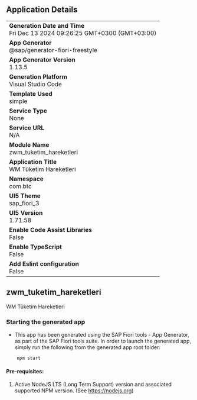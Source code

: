 ## Application Details
|               |
| ------------- |
|**Generation Date and Time**<br>Fri Dec 13 2024 09:26:25 GMT+0300 (GMT+03:00)|
|**App Generator**<br>@sap/generator-fiori-freestyle|
|**App Generator Version**<br>1.13.5|
|**Generation Platform**<br>Visual Studio Code|
|**Template Used**<br>simple|
|**Service Type**<br>None|
|**Service URL**<br>N/A
|**Module Name**<br>zwm_tuketim_hareketleri|
|**Application Title**<br>WM Tüketim Hareketleri|
|**Namespace**<br>com.btc|
|**UI5 Theme**<br>sap_fiori_3|
|**UI5 Version**<br>1.71.58|
|**Enable Code Assist Libraries**<br>False|
|**Enable TypeScript**<br>False|
|**Add Eslint configuration**<br>False|

## zwm_tuketim_hareketleri

WM Tüketim Hareketleri

### Starting the generated app

-   This app has been generated using the SAP Fiori tools - App Generator, as part of the SAP Fiori tools suite.  In order to launch the generated app, simply run the following from the generated app root folder:

```
    npm start
```

#### Pre-requisites:

1. Active NodeJS LTS (Long Term Support) version and associated supported NPM version.  (See https://nodejs.org)


